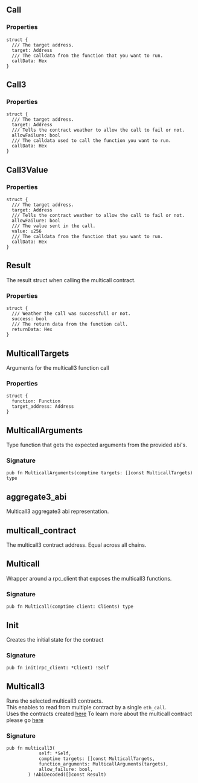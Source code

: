 ## Call

### Properties

```zig
struct {
  /// The target address.
  target: Address
  /// The calldata from the function that you want to run.
  callData: Hex
}
```

## Call3

### Properties

```zig
struct {
  /// The target address.
  target: Address
  /// Tells the contract weather to allow the call to fail or not.
  allowFailure: bool
  /// The calldata used to call the function you want to run.
  callData: Hex
}
```

## Call3Value

### Properties

```zig
struct {
  /// The target address.
  target: Address
  /// Tells the contract weather to allow the call to fail or not.
  allowFailure: bool
  /// The value sent in the call.
  value: u256
  /// The calldata from the function that you want to run.
  callData: Hex
}
```

## Result

The result struct when calling the multicall contract.

### Properties

```zig
struct {
  /// Weather the call was successfull or not.
  success: bool
  /// The return data from the function call.
  returnData: Hex
}
```

## MulticallTargets

Arguments for the multicall3 function call

### Properties

```zig
struct {
  function: Function
  target_address: Address
}
```

## MulticallArguments
Type function that gets the expected arguments from the provided abi's.

### Signature

```zig
pub fn MulticallArguments(comptime targets: []const MulticallTargets) type
```

## aggregate3_abi

Multicall3 aggregate3 abi representation.

## multicall_contract

The multicall3 contract address. Equal across all chains.

## Multicall
Wrapper around a rpc_client that exposes the multicall3 functions.

### Signature

```zig
pub fn Multicall(comptime client: Clients) type
```

## Init
Creates the initial state for the contract

### Signature

```zig
pub fn init(rpc_client: *Client) !Self
```

## Multicall3
Runs the selected multicall3 contracts.\
This enables to read from multiple contract by a single `eth_call`.\
Uses the contracts created [here](https://www.multicall3.com/)
To learn more about the multicall contract please go [here](https://github.com/mds1/multicall)

### Signature

```zig
pub fn multicall3(
            self: *Self,
            comptime targets: []const MulticallTargets,
            function_arguments: MulticallArguments(targets),
            allow_failure: bool,
        ) !AbiDecoded([]const Result)
```

